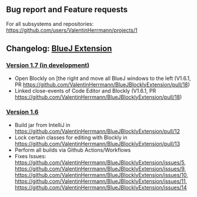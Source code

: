 ## Bug report and Feature requests
For all subsystems and repositories:
https://github.com/users/ValentinHerrmann/projects/1

## Changelog: [BlueJ Extension](https://github.com/ValentinHerrmann/BlueJBlocklyExtension)


### [Version 1.7 (in development)](https://github.com/ValentinHerrmann/BlueJBlocklyExtension/releases/tag/17.x.x)

- Open Blockly on [the right and move all BlueJ windows to the left (V1.6.1, PR https://github.com/ValentinHerrmann/BlueJBlocklyExtension/pull/18)
- Linked close-events of Code Editor and Blockly (V1.6.1, PR https://github.com/ValentinHerrmann/BlueJBlocklyExtension/pull/18)


### [Version 1.6](https://github.com/ValentinHerrmann/BlueJBlocklyExtension/releases/tag/16.15.12) 
- Build jar from IntelliJ in https://github.com/ValentinHerrmann/BlueJBlocklyExtension/pull/12
- Lock certain classes for editing with Blockly in https://github.com/ValentinHerrmann/BlueJBlocklyExtension/pull/13
- Perform all builds via Github Actions/Workflows
- Fixes Issues: https://github.com/ValentinHerrmann/BlueJBlocklyExtension/issues/5, https://github.com/ValentinHerrmann/BlueJBlocklyExtension/issues/9, https://github.com/ValentinHerrmann/BlueJBlocklyExtension/issues/10, https://github.com/ValentinHerrmann/BlueJBlocklyExtension/issues/11, https://github.com/ValentinHerrmann/BlueJBlocklyExtension/issues/14